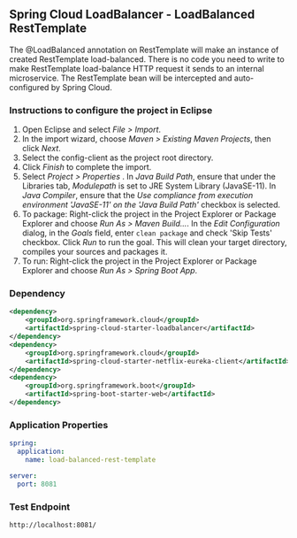 ## Spring Cloud LoadBalancer - LoadBalanced RestTemplate

The @LoadBalanced annotation on RestTemplate will make an instance of created RestTemplate load-balanced. There is no code you need to write to make RestTemplate load-balance HTTP request it sends to an internal microservice. The RestTemplate bean will be intercepted and auto-configured by Spring Cloud.

### Instructions to configure the project in Eclipse

1. Open Eclipse and select *File > Import*.
2. In the import wizard, choose *Maven > Existing Maven Projects*, then click *Next*.
3. Select the config-client as the project root directory.
4. Click *Finish* to complete the import.
5. Select *Project > Properties* . In *Java Build Path*, ensure that under the Libraries tab, *Modulepath* is set to JRE System Library (JavaSE-11). In *Java Compiler*, ensure that the *Use compliance from execution environment 'JavaSE-11' on the 'Java Build Path'* checkbox is selected.
6. To package: Right-click the project in the Project Explorer or Package Explorer and choose *Run As > Maven Build...*. In the *Edit Configuration* dialog, in the *Goals* field, enter `clean package` and check 'Skip Tests' checkbox. Click *Run* to run the goal. This will clean your target directory, compiles your sources and packages it.
7. To run: Right-click the project in the Project Explorer or Package Explorer and choose *Run As > Spring Boot App*.

### Dependency

```xml
<dependency>
	<groupId>org.springframework.cloud</groupId>
	<artifactId>spring-cloud-starter-loadbalancer</artifactId>
</dependency>
<dependency>
	<groupId>org.springframework.cloud</groupId>
	<artifactId>spring-cloud-starter-netflix-eureka-client</artifactId>
</dependency>
<dependency>
	<groupId>org.springframework.boot</groupId>
	<artifactId>spring-boot-starter-web</artifactId>
</dependency>
```

### Application Properties

```yaml
spring:
  application:
    name: load-balanced-rest-template

server:
  port: 8081
```

### Test Endpoint

```
http://localhost:8081/
```